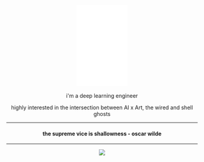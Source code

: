 <a href="https://www.h4pz.co/">
  <p align="center">
    <img src="https://raw.githubusercontent.com/h4pZ/h4pZ/master/logo.png">
  </p>
</a>

<p align="center">i'm a deep learning engineer</p>

<p align="center">highly interested in the intersection between AI x Art, the wired and shell ghosts</p>

----

#### **<p align="center">the supreme vice is shallowness - oscar wilde</p>**

----


<a href="https://www.h4pz.co/">
  <p align="center">
    <img src="https://github-readme-stats.vercel.app/api?username=h4pz&show_icons=true&title_color=ffffff&text_color=79acf3&icon_color=8a8a8a&bg_color=0d1117">
  </p>
</a>
